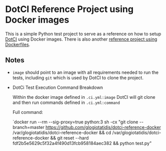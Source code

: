 # DotCI Reference Project using Docker images

This is a simple Python test project to serve as a reference on how to
setup [DotCI](https://github.com/groupon/DotCi) using Docker
images. There is also another
[reference project using Dockerfiles](https://github.com/glogiotatidis/dotci-reference-dockerfile).

## Notes
* `image` should point to an image with all requirements needed to run
  the tests, including `git` which is used by DotCI to clone the
  project.

* DotCi Test Execution Command Breakdown

  Within the docker image defined in `.ci.yml:image` DotCI will git
  clone and then run commands defined in `.ci.yml:command`

  Full command:

  `docker run --rm --sig-proxy=true python:3 sh -cx "git clone  --branch=master https://github.com/glogiotatidis/dotci-reference-docker /var/glogiotatidis/dotci-reference-docker && cd /var/glogiotatidis/dotci-reference-docker && git reset --hard  fdf2b5e5629c5f32a4f490d13fcb958184aec382 && python test.py"
